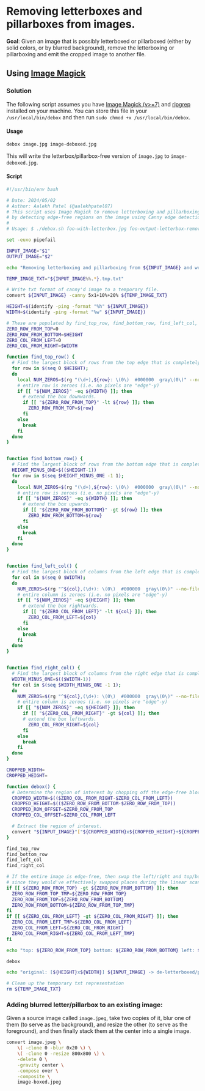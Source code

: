 # Removing letterboxes and pillarboxes from images.

**Goal**: Given an image that is possibly letterboxed or pillarboxed (either by solid colors, or by blurred background), remove the letterboxing or pillarboxing and emit the cropped image to another file.

## Using [Image Magick](https://imagemagick.org/)

### Solution

The following script assumes you have [Image Magick (v>=7)](https://imagemagick.org/) and [ripgrep](https://github.com/BurntSushi/ripgrep) installed on your machine. You can store this file in your `/usr/local/bin/debox` and then run `sudo chmod +x /usr/local/bin/debox`.

#### Usage

```bash
debox image.jpg image-deboxed.jpg
```

This will write the letterbox/pillarbox-free version of `image.jpg` to `image-deboxed.jpg`.

#### Script

```bash
#!/usr/bin/env bash

# Date: 2024/05/02
# Author: Aalekh Patel (@aalekhpatel07)
# This script uses Image Magick to remove letterboxing and pillarboxing from images
# by detecting edge-free regions on the image using Canny edge detection.
#
# Usage: $ ./debox.sh foo-with-letterbox.jpg foo-output-letterbox-removed.jpg

set -euxo pipefail

INPUT_IMAGE="$1"
OUTPUT_IMAGE="$2"

echo "Removing letterboxing and pillarboxing from ${INPUT_IMAGE} and writing new image to ${OUTPUT_IMAGE}" >&2

TEMP_IMAGE_TXT="${INPUT_IMAGE%%.*}.tmp.txt"

# Write txt format of canny'd image to a temporary file.
convert ${INPUT_IMAGE} -canny 5x1+10%+20% ${TEMP_IMAGE_TXT}

HEIGHT=$(identify -ping -format "%h" ${INPUT_IMAGE})
WIDTH=$(identify -ping -format "%w" ${INPUT_IMAGE})

# These are populated by find_top_row, find_bottom_row, find_left_col, and find_right_col functions.
ZERO_ROW_FROM_TOP=0
ZERO_ROW_FROM_BOTTOM=$HEIGHT
ZERO_COL_FROM_LEFT=0
ZERO_COL_FROM_RIGHT=$WIDTH

function find_top_row() {
  # Find the largest block of rows from the top edge that is completely free of edges.
  for row in $(seq 0 $HEIGHT);
  do
    local NUM_ZEROS=$(rg "(\d+),${row}: \(0\)  #000000  gray\(0\)" --no-filename -c ${TEMP_IMAGE_TXT})
    # entire row is zeroes (i.e. no pixels are "edge"-y)
    if [[ "${NUM_ZEROS}" -eq ${WIDTH} ]]; then
      # extend the box downwards.
      if [[ "${ZERO_ROW_FROM_TOP}" -lt ${row} ]]; then 
        ZERO_ROW_FROM_TOP=${row}
      fi
    else
      break
    fi
  done
}


function find_bottom_row() {
  # Find the largest block of rows from the bottom edge that is completely free of edges.
  HEIGHT_MINUS_ONE=$(($HEIGHT-1))
  for row in $(seq $HEIGHT_MINUS_ONE -1 1);
  do
    local NUM_ZEROS=$(rg "(\d+),${row}: \(0\)  #000000  gray\(0\)" --no-filename -c ${TEMP_IMAGE_TXT})
    # entire row is zeroes (i.e. no pixels are "edge"-y)
    if [[ "${NUM_ZEROS}" -eq ${WIDTH} ]]; then
      # extend the box upwards.
      if [[ "${ZERO_ROW_FROM_BOTTOM}" -gt ${row} ]]; then 
        ZERO_ROW_FROM_BOTTOM=${row}
      fi
    else
      break
    fi
  done
}


function find_left_col() {
  # Find the largest block of columns from the left edge that is completely free of edges.
  for col in $(seq 0 $WIDTH);
  do
    NUM_ZEROS=$(rg "^${col},(\d+): \(0\)  #000000  gray\(0\)" --no-filename -c ${TEMP_IMAGE_TXT})
    # entire column is zeroes (i.e. no pixels are "edge"-y)
    if [[ "${NUM_ZEROS}" -eq ${HEIGHT} ]]; then
      # extend the box rightwards.
      if [[ "${ZERO_COL_FROM_LEFT}" -lt ${col} ]]; then 
        ZERO_COL_FROM_LEFT=${col}
      fi
    else
      break
    fi
  done
}


function find_right_col() {
  # Find the largest block of columns from the right edge that is completely free of edges.
  WIDTH_MINUS_ONE=$(($WIDTH-1))
  for col in $(seq $WIDTH_MINUS_ONE -1 1);
  do
    NUM_ZEROS=$(rg "^${col},(\d+): \(0\)  #000000  gray\(0\)" --no-filename -c ${TEMP_IMAGE_TXT})
    # entire column is zeroes (i.e. no pixels are "edge"-y)
    if [[ "${NUM_ZEROS}" -eq ${HEIGHT} ]]; then
      if [[ "${ZERO_COL_FROM_RIGHT}" -gt ${col} ]]; then 
      # extend the box leftwards.
        ZERO_COL_FROM_RIGHT=${col}
      fi
    else
      break
    fi
  done
}

CROPPED_WIDTH=
CROPPED_HEIGHT=

function debox() {
  # Determine the region of interest by chopping off the edge-free blocks.
  CROPPED_WIDTH=$(($ZERO_COL_FROM_RIGHT-$ZERO_COL_FROM_LEFT))
  CROPPED_HEIGHT=$(($ZERO_ROW_FROM_BOTTOM-$ZERO_ROW_FROM_TOP))
  CROPPED_ROW_OFFSET=$ZERO_ROW_FROM_TOP
  CROPPED_COL_OFFSET=$ZERO_COL_FROM_LEFT

  # Extract the region of interest.
  convert "${INPUT_IMAGE}"["${CROPPED_WIDTH}x${CROPPED_HEIGHT}+${CROPPED_COL_OFFSET}+${CROPPED_ROW_OFFSET}"] "${OUTPUT_IMAGE}"
}

find_top_row
find_bottom_row
find_left_col
find_right_col

# If the entire image is edge-free, then swap the left/right and top/bottom back
# since they would've effectively swapped places during the linear scan.
if [[ ${ZERO_ROW_FROM_TOP} -gt ${ZERO_ROW_FROM_BOTTOM} ]]; then
  ZERO_ROW_FROM_TOP_TMP=${ZERO_ROW_FROM_TOP}
  ZERO_ROW_FROM_TOP=${ZERO_ROW_FROM_BOTTOM}
  ZERO_ROW_FROM_BOTTOM=${ZERO_ROW_FROM_TOP_TMP}
fi
if [[ ${ZERO_COL_FROM_LEFT} -gt ${ZERO_COL_FROM_RIGHT} ]]; then
  ZERO_COL_FROM_LEFT_TMP=${ZERO_COL_FROM_LEFT}
  ZERO_COL_FROM_LEFT=${ZERO_COL_FROM_RIGHT}
  ZERO_COL_FROM_RIGHT=${ZERO_COL_FROM_LEFT_TMP}
fi

echo "top: ${ZERO_ROW_FROM_TOP} bottom: ${ZERO_ROW_FROM_BOTTOM} left: ${ZERO_COL_FROM_LEFT} right: ${ZERO_COL_FROM_RIGHT}" >&2

debox

echo "original: [${HEIGHT}x${WIDTH}] ${INPUT_IMAGE} -> de-letterboxed/pillarboxed: [${CROPPED_HEIGHT}x${CROPPED_WIDTH}] ${OUTPUT_IMAGE}" >&2

# Clean up the temporary txt representation
rm ${TEMP_IMAGE_TXT}

```

### Adding blurred letter/pillarbox to an existing image:

Given a source image called `image.jpeg`, take two copies of it, blur one of them (to serve as the background), and resize the other (to serve as the foreground), and then finally stack them at the center into a single image.

```sh
convert image.jpeg \
    \( -clone 0 -blur 0x20 \) \
    \( -clone 0 -resize 800x800 \) \
    -delete 0 \
    -gravity center \
    -compose over \
    -composite \
    image-boxed.jpeg
```

